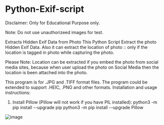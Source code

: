 # Python-Exif-script
Disclaimer: Only for Educational Purpose only.

Note: Do not use unauthorizeed images for test.

Extracts Hidden Exif Data from Photo
This Python Script Extract the photo Hidden Exif Data. Also it can extract the location of photo :: 
only if the location is tagged in photo while capturing the photo.

Please Note:
Location can be extracted if you embed the photo from social media sites, 
because when user upload the photo on Social Media then the location is been attached into the photo.

This program is for .JPG and .TIFF format files. The program could be extended to support .HEIC, .PNG and other formats.
Installation and usage instructions:
1. Install Pillow (Pillow will not work if you have PIL installed):
python3 -m pip install --upgrade pip
python3 -m pip install --upgrade Pillow



![image](https://user-images.githubusercontent.com/69504158/164889677-2b265470-8922-49dd-a1cd-c11dcecc4dcd.png)
